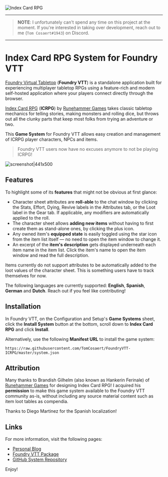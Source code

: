 ![Index Card RPG](https://img.shields.io/endpoint?url=https%3A%2F%2Fraw.githubusercontent.com%2FLeague-of-Foundry-Developers%2Fleague-repo-status%2Fshields-endpoint%2Fexample-not-maintained.json)

---------------------------------------------
> **NOTE**: I unfortunately can't spend any time on this project at the moment. If you're interested in taking over development, reach out to me (``Tom Cosaert#1943``) on Discord.
---------------------------------------------

# Index Card RPG System for Foundry VTT

[Foundry Virtual Tabletop](https://foundryvtt.com/) (**Foundry VTT**) is a standalone application built for experiencing multiplayer tabletop RPGs using a feature-rich and modern self-hosted application where your players connect directly through the browser.

[Index Card RPG](https://www.icrpg.com/) (**ICRPG**) by [Runehammer Games](https://www.runehammer.online/) takes classic tabletop mechanics for telling stories, making monsters and rolling dice, but throws out all the clunky parts that keep most folks from trying an adventure or two.

This **Game System** for Foundry VTT allows easy creation and management of ICRPG player characters, NPCs and items.

> Foundry VTT users now have no excuses anymore to not be playing ICRPG!

![screenshot|441x500](https://raw.githubusercontent.com/TomCosaert/FoundryVTT-ICRPG/master/screenshot.png)

## Features

To highlight some of its **features** that might not be obvious at first glance:
- Character sheet attributes are **roll-able** to the chat window by clicking the Stats, Effort, Dying, Revive labels in the Attributes tab, or the Loot label in the Gear tab. If applicable, any modifiers are automatically applied to the roll.
- The character sheet allows **adding new items** without having to first create them as stand-alone ones, by clicking the plus icon.
- Any owned item's **equipped state** is easily toggled using the star icon from the item list itself — no need to open the item window to change it.
- An excerpt of the **item's description** gets displayed underneath each item name in the item list. Click the item's name to open the item window and read the full description.

Items currently do not support attributes to be automatically added to the loot values of the character sheet. This is something users have to track themselves for now.

The following languages are currently supported: **English**, **Spanish**, **German** and **Dutch**. Reach out if you feel like contributing!

## Installation

In Foundry VTT, on the Configuration and Setup's **Game Systems** sheet, click the **Install System** button at the bottom, scroll down to **Index Card RPG** and click **Install**.

Alternatively, use the following **Manifest URL** to install the game system:
```
https://raw.githubusercontent.com/TomCosaert/FoundryVTT-ICRPG/master/system.json
```

## Attribution

Many thanks to Brandish Gilhelm (also known as Hankerin Ferinale) of [Runehammer Games](https://www.runehammer.online/) for designing Index Card RPG! I acquired his **permission** to make this game system available to the Foundry VTT community as-is, without including any source material content such as item loot tables as compendia.

Thanks to Diego Martinez for the Spanish localization!

## Links

For more information, visit the following pages:
* [Personal Blog](https://alphacore.be/foundryvtt-icrpg/)
* [Foundry VTT Package](https://foundryvtt.com/packages/icrpg/)
* [GitHub System Repository](https://github.com/TomCosaert/FoundryVTT-ICRPG/)

Enjoy!